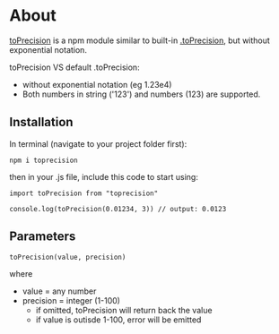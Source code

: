 # About

[toPrecision](https://www.npmjs.com/package/toprecision) is a npm module similar to built-in [.toPrecision](https://www.w3schools.com/jsref/jsref_toprecision.asp), but without exponential notation.

toPrecision VS default .toPrecision:

- without exponential notation (eg 1.23e4)
- Both numbers in string ('123') and numbers (123) are supported.

## Installation

In terminal (navigate to your project folder first):

```
npm i toprecision
```

then in your .js file, include this code to start using:

```
import toPrecision from "toprecision"

console.log(toPrecision(0.01234, 3)) // output: 0.0123
```

## Parameters

```
toPrecision(value, precision)
```

where

- value = any number
- precision = integer (1-100)
  - if omitted, toPrecision will return back the value
  - if value is outisde 1-100, error will be emitted
